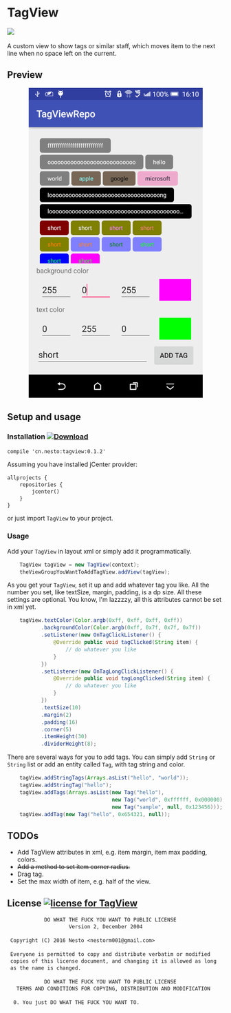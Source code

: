 # TagView  

<a href="http://www.methodscount.com/?lib=cn.nesto%3Atagview%3A0.1.1"><img src="https://img.shields.io/badge/Methods and size-core: 118 | deps: 18818 | 26 KB-e91e63.svg"/></a>

A custom view to show tags or similar staff, which moves item to the next line when no space left on the current.

## Preview

<p align="center">
    <img src="/screenshots/preview_0.1.1.png" alt="a simple demo use TagView" width="405" height="720">
</p>

## Setup and usage  

### Installation [ ![Download](https://api.bintray.com/packages/nestorm001/maven/tagview/images/download.svg) ](https://bintray.com/nestorm001/maven/tagview/_latestVersion)

```GRADLE
compile 'cn.nesto:tagview:0.1.2'
```

Assuming you have installed jCenter provider:

```GRADLE
allprojects {
    repositories {
        jcenter()
    }
}
```
or just import `TagView` to your project.

### Usage

Add your `TagView` in layout xml or simply add it programmatically.

```Java
    TagView tagView = new TagView(context);
    theViewGroupYouWantToAddTagView.addView(tagView);
```
As you get your `TagView`, set it up and add whatever tag you like. All the number you set, like textSize, margin, padding, is a dp size. All these settings are optional. You know, I'm lazzzzy, all this attributes cannot be set in xml yet.   
```Java
    tagView.textColor(Color.argb(0xff, 0xff, 0xff, 0xff))
           .backgroundColor(Color.argb(0xff, 0x7f, 0x7f, 0x7f))
           .setListener(new OnTagClickListener() {
               @Override public void tagClicked(String item) {
                   // do whatever you like
               }
           })
           .setListener(new OnTagLongClickListener() {
               @Override public void tagLongClicked(String item) {
                   // do whatever you like
               }
           })
           .textSize(10)
           .margin(2)
           .padding(16)
           .corner(5)
           .itemHeight(30)
           .dividerHeight(8);
```

There are several ways for you to add tags. You can simply add `String` or `String` list or add an entity called `Tag`, with tag string and color.
```Java
    tagView.addStringTags(Arrays.asList("hello", "world"));
    tagView.addStringTag("hello");
    tagView.addTags(Arrays.asList(new Tag("hello"), 
                                  new Tag("world", 0xffffff, 0x000000), 
                                  new Tag("sample", null, 0x123456)));
    tagView.addTag(new Tag("hello", 0x654321, null));
```

## TODOs

* Add TagView attributes in xml, e.g. item margin, item max padding, colors.
* ~~Add a method to set item corner radius.~~
* Drag tag.
* Set the max width of item, e.g. half of the view.

## License [![license for TagView](http://www.wtfpl.net/wp-content/uploads/2012/12/wtfpl-badge-4.png)](http://www.wtfpl.net)
```
            DO WHAT THE FUCK YOU WANT TO PUBLIC LICENSE
                    Version 2, December 2004

 Copyright (C) 2016 Nesto <nestorm001@gmail.com>

 Everyone is permitted to copy and distribute verbatim or modified
 copies of this license document, and changing it is allowed as long
 as the name is changed.

            DO WHAT THE FUCK YOU WANT TO PUBLIC LICENSE
   TERMS AND CONDITIONS FOR COPYING, DISTRIBUTION AND MODIFICATION

  0. You just DO WHAT THE FUCK YOU WANT TO.
 ```
